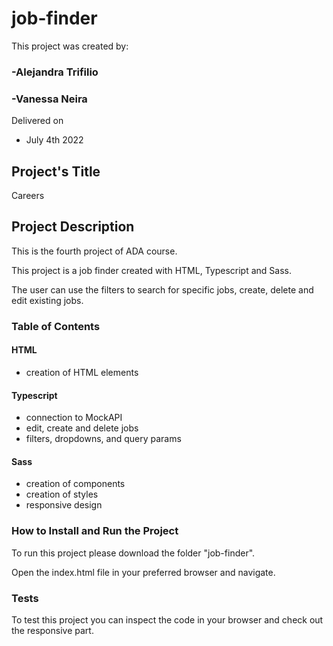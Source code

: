 # job-finder

This project was created by:

### -Alejandra Trifilio
### -Vanessa Neira

Delivered on 
- July 4th 2022

## Project's Title
Careers

## Project Description

This is the fourth project of ADA course.

This project is a job finder created with HTML, Typescript and Sass. 

The user can use the filters to search for specific jobs, create, delete and edit existing jobs.
 

### Table of Contents

#### HTML
- creation of HTML elements

#### Typescript 
- connection to MockAPI
- edit, create and delete jobs
- filters, dropdowns, and query params


#### Sass
- creation of components
- creation of styles
- responsive design


### How to Install and Run the Project
To run this project please download the folder "job-finder".

Open the index.html file in your preferred browser and navigate.


### Tests
To test this project you can inspect the code in your browser and check out the responsive part.
